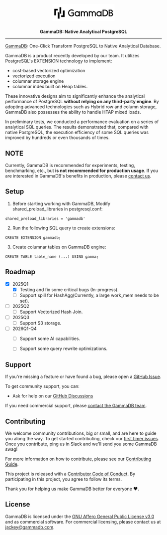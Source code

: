 <h1 align="center">
  <a href="https://gammadb.com"><img width=200 src="logo.svg" alt="GammaDB"></a>
<br>
</h1>

<p align="center">
  <b>GammaDB: Native Analytical PostgreSQL</b> <br />
</p>


---

[GammaDB](https://gammadb.com): One-Click Transform PostgreSQL to Native Analytical Database.

GammaDB is a product recently developed by our team. It utilizes PostgreSQL's EXTENSION technology to implement:

- cost-based vectorized optimization
- vectorized execution
- columnar storage engine
- columnar index built on Heap tables. 

These innovative designs aim to significantly enhance the analytical performance of PostgreSQL **without relying on any third-party engine**. By adopting advanced technologies such as Hybrid row and column storage, GammaDB also possesses the ability to handle HTAP mixed loads.

In preliminary tests, we conducted a performance evaluation on a series of analytical SQL queries. The results demonstrated that, compared with native PostgreSQL, the execution efficiency of some SQL queries was improved by hundreds or even thousands of times.

## NOTE

Currently, GammaDB is recommended for experiments, testing, benchmarking, etc., but **is not recommended for production usage**. If you are interested in GammaDB's benefits in production, please [contact us](mailto:jackey@gammadb.com).

## Setup

1. Before starting working with GammaDB, Modify shared_preload_libraries in postgresql.conf:

```
shared_preload_libraries = 'gammadb'
```

2. Run the following SQL query to create extensions:

```
CREATE EXTENSION gammadb;
```

3. Create columnar tables on GammaDB engine:

```
CREATE TABLE table_name (...) USING gamma;
```

## Roadmap

- [x] 2025Q1
  - [x] Testing and fix some critical bugs (In-progress). 
  - [ ] Support spill for HashAgg(Currently, a large work_mem needs to be set).

- [ ] 2025Q2
  - [ ] Support Vectorized Hash Join.

- [ ] 2025Q3
  - [ ] Support S3 storage.

- [ ] 2026Q1-Q4
  - [ ] Support some AI capabilities.
  - [ ] Support some query rewrite optimizations.


## Support

If you're missing a feature or have found a bug, please open a
[GitHub Issue](https://github.com/gammadb/gammadb/issues/new/choose).

To get community support, you can:

- Ask for help on our [GitHub Discussions](https://github.com/gammadb/gammadb/discussions)

If you need commercial support, please [contact the GammaDB team](mailto:jackey@gammadb.com).

## Contributing

We welcome community contributions, big or small, and are here to guide you along
the way. To get started contributing, check our [first timer issues](https://github.com/gammadb/gammadb/labels/good%20first%20issue). 
Once you contribute, ping us in Slack and we'll send you some GammaDB swag!

For more information on how to contribute, please see our
[Contributing Guide](/CONTRIBUTING.md).

This project is released with a [Contributor Code of Conduct](/CODE_OF_CONDUCT.md).
By participating in this project, you agree to follow its terms.

Thank you for helping us make GammaDB better for everyone :heart:.

## License

GammaDB is licensed under the [GNU Affero General Public License v3.0](LICENSE) and as commercial software. For commercial licensing, please contact us at [jackey@gammadb.com](mailto:jackey@gammadb.com).
